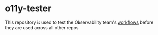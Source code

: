 # o11y-tester

This repository is used to test the Observability team's [workflows](https://github.com/canonical/observability) before they are used across all other repos.

